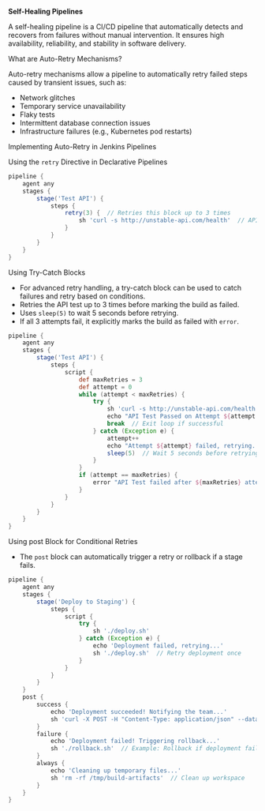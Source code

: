 **Self-Healing Pipelines**

A self-healing pipeline is a CI/CD pipeline that automatically detects and recovers from failures without manual intervention. It ensures high availability, reliability, and stability in software delivery.

What are Auto-Retry Mechanisms?

Auto-retry mechanisms allow a pipeline to automatically retry failed steps caused by transient issues, such as:
- Network glitches
- Temporary service unavailability
- Flaky tests
- Intermittent database connection issues
- Infrastructure failures (e.g., Kubernetes pod restarts)

Implementing Auto-Retry in Jenkins Pipelines

Using the `retry` Directive in Declarative Pipelines
```groovy
pipeline {
    agent any
    stages {
        stage('Test API') {
            steps {
                retry(3) {  // Retries this block up to 3 times
                    sh 'curl -s http://unstable-api.com/health'  // API might fail due to network issues
                }
            }
        }
    }
}
```

Using Try-Catch Blocks
- For advanced retry handling, a try-catch block can be used to catch failures and retry based on conditions.
- Retries the API test up to 3 times before marking the build as failed.
- Uses `sleep(5)` to wait 5 seconds before retrying.
- If all 3 attempts fail, it explicitly marks the build as failed with `error`.
```groovy
pipeline {
    agent any
    stages {
        stage('Test API') {
            steps {
                script {
                    def maxRetries = 3
                    def attempt = 0
                    while (attempt < maxRetries) {
                        try {
                            sh 'curl -s http://unstable-api.com/health'  // May fail due to network issues
                            echo "API Test Passed on Attempt ${attempt + 1}"
                            break  // Exit loop if successful
                        } catch (Exception e) {
                            attempt++
                            echo "Attempt ${attempt} failed, retrying..."
                            sleep(5)  // Wait 5 seconds before retrying
                        }
                    }
                    if (attempt == maxRetries) {
                        error "API Test failed after ${maxRetries} attempts"
                    }
                }
            }
        }
    }
}
```

Using post Block for Conditional Retries
- The `post` block can automatically trigger a retry or rollback if a stage fails.
```groovy
pipeline {
    agent any
    stages {
        stage('Deploy to Staging') {
            steps {
                script {
                    try {
                        sh './deploy.sh'
                    } catch (Exception e) {
                        echo 'Deployment failed, retrying...'
                        sh './deploy.sh'  // Retry deployment once
                    }
                }
            }
        }
    }
    post {
        success {
            echo 'Deployment succeeded! Notifying the team...'
            sh 'curl -X POST -H "Content-Type: application/json" --data \'{"text": "Deployment Succeeded!"}\' https://slack-webhook-url'
        }
        failure {
            echo 'Deployment failed! Triggering rollback...'
            sh './rollback.sh'  // Example: Rollback if deployment fails
        }
        always {
            echo 'Cleaning up temporary files...'
            sh 'rm -rf /tmp/build-artifacts'  // Clean up workspace
        }
    }
}
```

